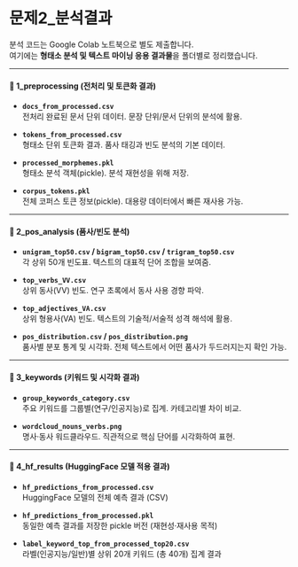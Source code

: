 # 문제2_분석결과

분석 코드는 Google Colab 노트북으로 별도 제출합니다.  
여기에는 **형태소 분석 및 텍스트 마이닝 응용 결과물**을 폴더별로 정리했습니다.

---

#### 📂 1_preprocessing (전처리 및 토큰화 결과)

- **`docs_from_processed.csv`**  
  전처리 완료된 문서 단위 데이터. 문장 단위/문서 단위의 분석에 활용.

- **`tokens_from_processed.csv`**  
  형태소 단위 토큰화 결과. 품사 태깅과 빈도 분석의 기본 데이터.

- **`processed_morphemes.pkl`**  
  형태소 분석 객체(pickle). 분석 재현성을 위해 저장.

- **`corpus_tokens.pkl`**  
  전체 코퍼스 토큰 정보(pickle). 대용량 데이터에서 빠른 재사용 가능.

---

#### 📂 2_pos_analysis (품사/빈도 분석)

- **`unigram_top50.csv` / `bigram_top50.csv` / `trigram_top50.csv`**  
  각 상위 50개 빈도표. 텍스트의 대표적 단어 조합을 보여줌.

- **`top_verbs_VV.csv`**  
  상위 동사(VV) 빈도. 연구 초록에서 동사 사용 경향 파악.

- **`top_adjectives_VA.csv`**  
  상위 형용사(VA) 빈도. 텍스트의 기술적/서술적 성격 해석에 활용.

- **`pos_distribution.csv` / `pos_distribution.png`**  
  품사별 분포 통계 및 시각화. 전체 텍스트에서 어떤 품사가 두드러지는지 확인 가능.

---

#### 📂 3_keywords (키워드 및 시각화 결과)

- **`group_keywords_category.csv`**  
  주요 키워드를 그룹별(연구/인공지능)로 집계. 카테고리별 차이 비교.

- **`wordcloud_nouns_verbs.png`**  
  명사·동사 워드클라우드. 직관적으로 핵심 단어를 시각화하여 표현.

---

#### 📂 4_hf_results (HuggingFace 모델 적용 결과)

- **`hf_predictions_from_processed.csv`**  
  HuggingFace 모델의 전체 예측 결과 (CSV)

- **`hf_predictions_from_processed.pkl`**  
  동일한 예측 결과를 저장한 pickle 버전 (재현성·재사용 목적)

- **`label_keyword_top_from_processed_top20.csv`**  
  라벨(인공지능/일반)별 상위 20개 키워드 (총 40개) 집계 결과

